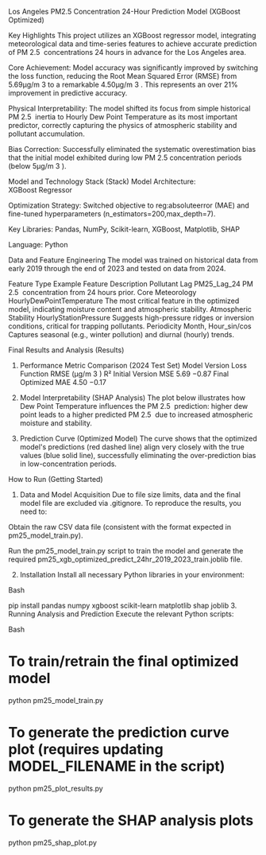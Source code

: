 Los Angeles PM2.5 Concentration 24-Hour Prediction Model (XGBoost Optimized)


Key Highlights
This project utilizes an XGBoost regressor model, integrating meteorological data and time-series features to achieve accurate prediction of PM 
2.5
​
  concentrations 24 hours in advance for the Los Angeles area.

Core Achievement: Model accuracy was significantly improved by switching the loss function, reducing the Root Mean Squared Error (RMSE) from 5.69μg/m 
3
  to a remarkable 4.50μg/m 
3
 . This represents an over 21% improvement in predictive accuracy.

Physical Interpretability: The model shifted its focus from simple historical PM 
2.5
​
   inertia to Hourly Dew Point Temperature as its most important predictor, correctly capturing the physics of atmospheric stability and pollutant accumulation.

Bias Correction: Successfully eliminated the systematic overestimation bias that the initial model exhibited during low PM 
2.5
​
  concentration periods (below 5μg/m 
3
 ).

Model and Technology Stack (Stack)
Model Architecture: XGBoost Regressor

Optimization Strategy: Switched objective to reg:absoluteerror (MAE) and fine-tuned hyperparameters (n_estimators=200,max_depth=7).

Key Libraries: Pandas, NumPy, Scikit-learn, XGBoost, Matplotlib, SHAP

Language: Python

Data and Feature Engineering
The model was trained on historical data from early 2019 through the end of 2023 and tested on data from 2024.

Feature Type	Example Feature	Description
Pollutant Lag	PM25_Lag_24	PM 
2.5
​
  concentration from 24 hours prior.
Core Meteorology	HourlyDewPointTemperature	The most critical feature in the optimized model, indicating moisture content and atmospheric stability.
Atmospheric Stability	HourlyStationPressure	Suggests high-pressure ridges or inversion conditions, critical for trapping pollutants.
Periodicity	Month, Hour_sin/cos	Captures seasonal (e.g., winter pollution) and diurnal (hourly) trends.

Final Results and Analysis (Results)
1. Performance Metric Comparison (2024 Test Set)
Model Version	Loss Function	RMSE (μg/m 
3
 )	R²
Initial Version	MSE	5.69	−0.87
Final Optimized	MAE	4.50	−0.17
2. Model Interpretability (SHAP Analysis)
The plot below illustrates how Dew Point Temperature influences the PM 
2.5
​
  prediction: higher dew point leads to a higher predicted PM 
2.5
​
  due to increased atmospheric moisture and stability.

3. Prediction Curve (Optimized Model)
The curve shows that the optimized model's predictions (red dashed line) align very closely with the true values (blue solid line), successfully eliminating the over-prediction bias in low-concentration periods.

How to Run (Getting Started)
1. Data and Model Acquisition
Due to file size limits, data and the final model file are excluded via .gitignore. To reproduce the results, you need to:

Obtain the raw CSV data file (consistent with the format expected in pm25_model_train.py).

Run the pm25_model_train.py script to train the model and generate the required pm25_xgb_optimized_predict_24hr_2019_2023_train.joblib file.

2. Installation
Install all necessary Python libraries in your environment:

Bash

pip install pandas numpy xgboost scikit-learn matplotlib shap joblib
3. Running Analysis and Prediction
Execute the relevant Python scripts:

Bash

# To train/retrain the final optimized model
python pm25_model_train.py

# To generate the prediction curve plot (requires updating MODEL_FILENAME in the script)
python pm25_plot_results.py

# To generate the SHAP analysis plots
python pm25_shap_plot.py
